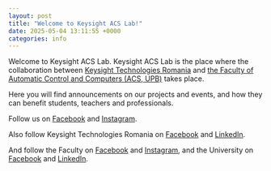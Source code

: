 ```yaml
---
layout: post
title: "Welcome to Keysight ACS Lab!"
date: 2025-05-04 13:11:55 +0000
categories: info
---
```


Welcome to Keysight ACS Lab.
Keysight ACS Lab is the place where the collaboration between [Keysight Technologies Romania][keysight-romania] and [the Faculty of Automatic Control and Computers (ACS, UPB)][acs] takes place.

Here you will find announcements on our projects and events, and how they can benefit students, teachers and professionals.

Follow us on [Facebook](keysight-acs-lab-facebook) and [Instagram](keysight-acs-lab-instagram).

Also follow Keysight Technologies Romania on [Facebook](keysight-ro-facebook) and [LinkedIn](keysight-ro-linkedin).

And follow the Faculty on [Facebook](acs-facebook) and [Instagram](acs-instagram), and the University on [Facebook](upb-facebook) and [LinkedIn](upb-linkedin).

[keysight-romania]: https://jobs.keysight.com/location-romania
[acs]: https://acs.upb.ro/
[keysight-acs-lab-facebook]: https://www.facebook.com/keysight.acs.lab
[keysight-acs-lab-instagram]: https://www.instagram.com/keysight.acs.lab
[keysight-ro-facebook]: https://www.facebook.com/IxiaRomania
[keysight-ro-linkedin]: https://www.linkedin.com/company/ixia-romania/
[acs-facebook]: https://www.facebook.com/automatica.calculatoare/
[acs-instagram]: https://www.instagram.com/acs.upb/
[upb-facebook]: https://www.facebook.com/UPB1818
[upb-linkedin]: https://www.linkedin.com/school/upb1818
